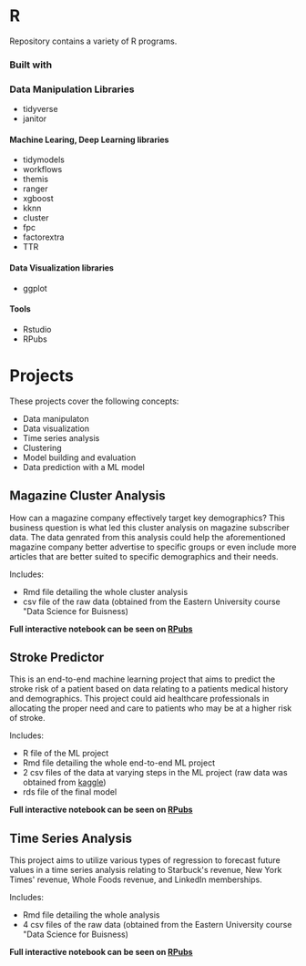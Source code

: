 # R
Repository contains a variety of R programs.

### Built with

### Data Manipulation Libraries
+ tidyverse
+ janitor
  
#### Machine Learing, Deep Learning libraries
+ tidymodels
+ workflows
+ themis
+ ranger
+ xgboost
+ kknn
+ cluster
+ fpc
+ factorextra
+ TTR

#### Data Visualization libraries
+ ggplot

#### Tools
+ Rstudio
+ RPubs

# Projects
These projects cover the following concepts:
+ Data manipulaton
+ Data visualization
+ Time series analysis
+ Clustering
+ Model building and evaluation
+ Data prediction with a ML model

## Magazine Cluster Analysis
How can a magazine company effectively target key demographics? This business question is what led this cluster analysis on magazine subscriber data. The data genrated from this analysis could help the aforementioned magazine company better advertise to specific groups or even include more articles that are better suited to specific demographics and their needs.

Includes:
+ Rmd file detailing the whole cluster analysis
+ csv file of the raw data (obtained from the Eastern University course "Data Science for Buisness)

**Full interactive notebook can be seen on [RPubs](https://rpubs.com/Nwinters29/MagazineClusterAnalysis)**

## Stroke Predictor
This is an end-to-end machine learning project that aims to predict the stroke risk of a patient based on data relating to a patients medical history and demographics. This project could aid healthcare professionals in allocating the proper need and care to patients who may be at a higher risk of stroke.

Includes:
+ R file of the ML project
+ Rmd file detailing the whole end-to-end ML project
+ 2 csv files of the data at varying steps in the ML project (raw data was obtained from [kaggle](https://www.kaggle.com/datasets/godfatherfigure/healthcare-dataset-stroke-data))
+ rds file of the final model

**Full interactive notebook can be seen on [RPubs](https://rpubs.com/Nwinters29/StrokePredictor)**

## Time Series Analysis
This project aims to utilize various types of regression to forecast future values in a time series analysis relating to Starbuck's revenue, New York Times' revenue, Whole Foods revenue, and LinkedIn memberships. 

Includes:
+ Rmd file detailing the whole analysis
+ 4 csv files of the raw data (obtained from the Eastern University course "Data Science for Buisness)

**Full interactive notebook can be seen on [RPubs](https://rpubs.com/Nwinters29/TimeSeriesAnalysis)**
